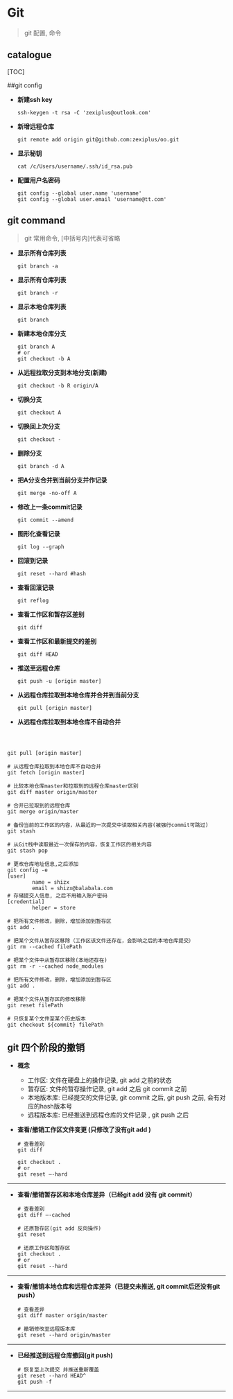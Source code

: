 # Git

> git 配置, 命令



## catalogue

[TOC]

##git config

* **新建ssh key**

  ```shell
  ssh-keygen -t rsa -C 'zexiplus@outlook.com'
  ```

* **新增远程仓库**

  ```shell
  git remote add origin git@github.com:zexiplus/oo.git
  ```

* **显示秘钥**

  ```shell
  cat /c/Users/username/.ssh/id_rsa.pub 
  ```

* **配置用户名密码**

  ```shell
  git config --global user.name 'username'
  git config --global user.email 'username@tt.com'
  ```



## git command

> git 常用命令, [中括号内]代表可省略

* **显示所有仓库列表**

  ```shell
  git branch -a
  ```

* **显示所有仓库列表**

  ```shell
  git branch -r
  ```

* **显示本地仓库列表**

  ```shell
  git branch
  ```

* **新建本地仓库分支**

  ```shell
  git branch A
  # or
  git checkout -b A
  ```

* **从远程拉取分支到本地分支(新建)**

  ```shell
  git checkout -b R origin/A
  ```

* **切换分支**

  ```shell
  git checkout A
  ```

* **切换回上次分支**

  ```shell
  git checkout -
  ```

* **删除分支**

  ```shell
  git branch -d A
  ```

* **把A分支合并到当前分支并作记录**

  ```shell
  git merge -no-off A
  ```

* **修改上一条commit记录**

  ```shell
  git commit --amend
  ```

* **图形化查看记录**

  ```shell
  git log --graph
  ```

* **回滚到记录**

  ```shell
  git reset --hard #hash
  ```

* **查看回滚记录**

  ```shell
  git reflog
  ```

* **查看工作区和暂存区差别**

  ```shell
  git diff
  ```

* **查看工作区和最新提交的差别**

  ```shell
  git diff HEAD
  ```

* **推送至远程仓库**

  ```shell
  git push -u [origin master]
  ```

* **从远程仓库拉取到本地仓库并合并到当前分支**

  ```shell
  git pull [origin master]
  ```

* **从远程仓库拉取到本地仓库不自动合并**



```shell
                                                                               


git pull [origin master]                      

# 从远程仓库拉取到本地仓库不自动合并
git fetch [origin master]                     

# 比较本地仓库master和拉取到的远程仓库master区别
git diff master origin/master                 

# 合并已拉取到的远程仓库
git merge origin/master                       

# 备份当前的工作区的内容，从最近的一次提交中读取相关内容(被强行commit可跳过)
git stash             

# 从Git栈中读取最近一次保存的内容，恢复工作区的相关内容
git stash pop 	      

# 更改仓库地址信息,之后添加
git config -e         
[user]
        name = shizx	
        email = shizx@balabala.com
# 存储提交人信息, 之后不用输入账户密码
[credential]
		helper = store
		
# 把所有文件修改，删除，增加添加到暂存区
git add . 

# 把某个文件从暂存区移除（工作区该文件还存在，会影响之后的本地仓库提交）
git rm --cached filePath 

# 把某个文件中从暂存区移除(本地还存在)
git rm -r --cached node_modules

# 把所有文件修改，删除，增加添加到暂存区
git add . 

# 把某个文件从暂存区的修改移除
git reset filePath 

# 只恢复某个文件至某个历史版本
git checkout ${commit} filePath 
```



## git 四个阶段的撤销

* **概念**
  * 工作区: 文件在硬盘上的操作记录, git add 之前的状态
  * 暂存区: 文件的暂存操作记录, git add 之后 git commit 之前
  * 本地版本库: 已经提交的文件记录, git commit 之后, git push 之前, 会有对应的hash版本号
  * 远程版本库: 已经推送到远程仓库的文件记录 , git push 之后

* **查看/撤销工作区文件变更  (只修改了没有git add )**

  ```shell
  # 查看差别
  git diff
  
  git checkout . 
  # or
  git reset –-hard
  ```

------

* **查看/撤销暂存区和本地仓库差异（已经git add 没有 git commit）**

  ```shell
  # 查看差别
  git diff –-cached
  
  # 还原暂存区(git add 反向操作)
  git reset
  
  # 还原工作区和暂存区
  git checkout .
  # or
  git reset --hard
  ```

------

* **查看/撤销本地仓库和远程仓库差异（已提交未推送, git commit后还没有git push）**

  ```shell
  # 查看差异
  git diff master origin/master
  
  # 撤销修改至远程版本库
  git reset --hard origin/master
  ```



------

* **已经推送到远程仓库撤回(git push)**

  ```shell
  # 恢复至上次提交 并推送重新覆盖
  git reset --hard HEAD^
  git push -f
  ```

------







